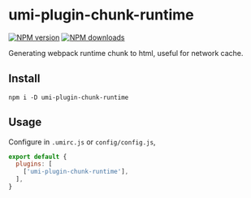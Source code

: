 # umi-plugin-chunk-runtime

[![NPM version](https://img.shields.io/npm/v/umi-plugin-chunk-runtime.svg?style=flat-square)](https://www.npmjs.com/package/umi-plugin-chunk-runtime)
[![NPM downloads](https://img.shields.io/npm/dm/umi-plugin-chunk-runtime.svg?style=flat-square)](https://www.npmjs.com/package/umi-plugin-chunk-runtime)

Generating webpack runtime chunk to html, useful for network cache.

## Install

```shell
npm i -D umi-plugin-chunk-runtime
```

## Usage

Configure in `.umirc.js` or `config/config.js`,

```js
export default {
  plugins: [
    ['umi-plugin-chunk-runtime'],
  ],
}
```
